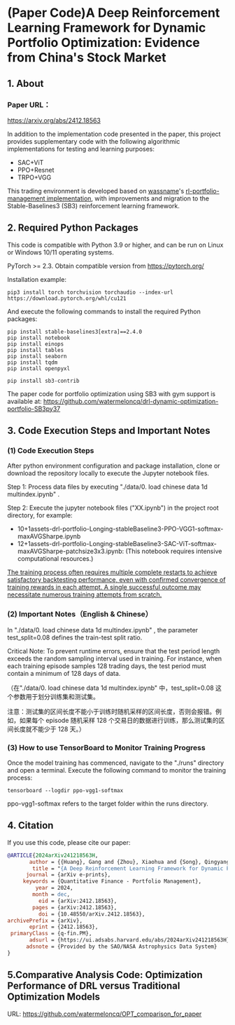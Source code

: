# (Paper Code)**A Deep Reinforcement Learning Framework for Dynamic Portfolio Optimization: Evidence from China's Stock Market**

## 1. About

### Paper URL：

https://arxiv.org/abs/2412.18563

In addition to the implementation code presented in the paper, this project provides supplementary code with the following algorithmic implementations for testing and learning purposes:
- SAC+ViT
- PPO+Resnet
- TRPO+VGG


This trading environment is developed based on [wassname](https://github.com/wassname)'s [rl-portfolio-management implementation](https://github.com/wassname/rl-portfolio-management), with improvements and migration to the Stable-Baselines3 (SB3) reinforcement learning framework. 



## 2. Required Python Packages

This code is compatible with Python 3.9 or higher, and can be run on Linux or Windows 10/11 operating systems.

PyTorch >= 2.3. Obtain compatible version from https://pytorch.org/ 

Installation example: 

```
pip3 install torch torchvision torchaudio --index-url https://download.pytorch.org/whl/cu121
```

And execute the following commands to install the required Python packages:

```
pip install stable-baselines3[extra]==2.4.0
pip install notebook
pip install einops
pip install tables
pip install seaborn
pip install tqdm
pip install openpyxl

pip install sb3-contrib
```



The paper code for portfolio optimization using SB3 with gym support is available at: https://github.com/watermeloncq/drl-dynamic-optimization-portfolio-SB3py37

## 3. Code Execution Steps and Important Notes

### (1) Code Execution Steps

After python environment configuration and package installation, clone or download the repository locally to execute the Jupyter notebook files.

Step 1: Process data files by executing "./data/0. load chinese data 1d multindex.ipynb" .

Step 2: Execute the jupyter notebook files ("XX.ipynb") in the project root directory, for example:

- 10+1assets-drl-portfolio-Longing-stableBaseline3-PPO-VGG1-softmax-maxAVGSharpe.ipynb
- 12+1assets-drl-portfolio-Longing-stableBaseline3-SAC-ViT-softmax-maxAVGSharpe-patchsize3x3.ipynb: (This notebook requires intensive computational resources.)

<u>The training process often requires multiple complete restarts to achieve satisfactory backtesting performance, even with confirmed convergence of training rewards in each attempt. A single successful outcome may necessitate numerous training attempts from scratch.</u>

### (2) Important Notes（English & Chinese）

In "./data/0. load chinese data 1d multindex.ipynb" , the parameter test_split=0.08 defines the train-test split ratio. 

Critical Note: To prevent runtime errors, ensure that the test period length exceeds the random sampling interval used in training. For instance, when each training episode samples 128 trading days, the test period must contain a minimum of 128 days of data.

（在"./data/0. load chinese data 1d multindex.ipynb"  中，test_split=0.08 这个参数用于划分训练集和测试集。

注意：测试集的区间长度不能小于训练时随机采样的区间长度，否则会报错。例如，如果每个 episode 随机采样 128 个交易日的数据进行训练，那么测试集的区间长度就不能少于 128 天。）

### (3) How to use TensorBoard to Monitor Training Progress

Once the model training has commenced, navigate to the "./runs" directory and open a terminal. Execute the following command to monitor the training process:

```
tensorboard --logdir ppo-vgg1-softmax
```

 ppo-vgg1-softmax refers to the target folder within the runs directory.

## 4. Citation

If you use this code, please cite our paper:

```bibtex
@ARTICLE{2024arXiv241218563H,
       author = {{Huang}, Gang and {Zhou}, Xiaohua and {Song}, Qingyang},
        title = "{A Deep Reinforcement Learning Framework for Dynamic Portfolio Optimization: Evidence from China's Stock Market}",
      journal = {arXiv e-prints},
     keywords = {Quantitative Finance - Portfolio Management},
         year = 2024,
        month = dec,
          eid = {arXiv:2412.18563},
        pages = {arXiv:2412.18563},
          doi = {10.48550/arXiv.2412.18563},
archivePrefix = {arXiv},
       eprint = {2412.18563},
 primaryClass = {q-fin.PM},
       adsurl = {https://ui.adsabs.harvard.edu/abs/2024arXiv241218563H},
      adsnote = {Provided by the SAO/NASA Astrophysics Data System}
}
```

## 5.Comparative Analysis Code: Optimization Performance of DRL versus Traditional Optimization Models

URL: https://github.com/watermeloncq/OPT_comparison_for_paper
